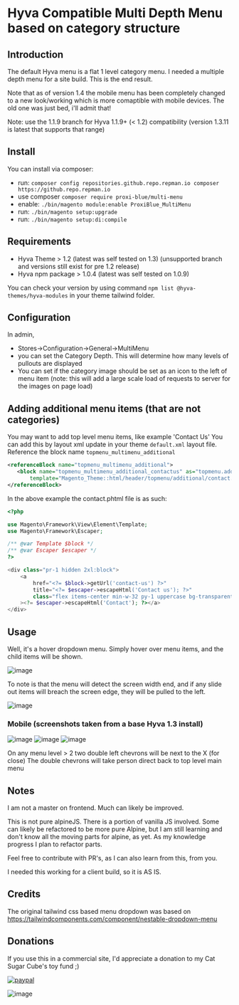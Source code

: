 # Hyva Compatible Multi Depth Menu based on category structure

## Introduction

The default Hyva menu is a flat 1 level category menu. I needed a multiple depth menu for a site build.
This is the end result.

Note that as of version 1.4 the mobile menu has been completely changed to a new look/working 
which is more comaptible with mobile devices. The old one was just bed, i'll admit that!

Note: use the 1.1.9 branch for Hyva 1.1.9+ (< 1.2) compatibility (version 1.3.11 is latest that supports that range)

## Install

You can install via composer:

* run: `composer config repositories.github.repo.repman.io composer https://github.repo.repman.io`
* use composer `composer require proxi-blue/multi-menu`
* enable: `./bin/magento module:enable ProxiBlue_MultiMenu`
* run: `./bin/magento setup:upgrade`
* run: `./bin/magento setup:di:compile`

## Requirements

* Hyva Theme > 1.2 (latest was self tested on 1.3) (unsupported branch and versions still exist for pre 1.2 release)
* Hyva npm package > 1.0.4 (latest was self tested on 1.0.9)

You can check your version by using command ```npm list @hyva-themes/hyva-modules``` in your theme tailwind folder.

## Configuration

In admin, 

* Stores->Configuration->General->MultiMenu
* you can set the Category Depth. This will determine how many levels of pullouts are displayed
* You can set if the category image should be set as an icon to the left of menu item (note: this will add a large scale load of requests to server for the images on page load)

## Adding additional menu items (that are not categories)

You may want to add top level menu items, like example 'Contact Us'
You can add this by layout xml update in your theme `default.xml` layout file. Reference the block name `topmenu_multimenu_additional`

```xml
<referenceBlock name="topmenu_multimenu_additional">
   <block name="topmenu_multimenu_additional_contactus" as="topmenu.additional.contactus"
       template="Magento_Theme::html/header/topmenu/additional/contact.phtml" ttl="3600"/>
</referenceBlock>
```

In the above example the contact.phtml file is as such:

```php
<?php

use Magento\Framework\View\Element\Template;
use Magento\Framework\Escaper;

/** @var Template $block */
/** @var Escaper $escaper */
?>

<div class="pr-1 hidden 2xl:block">
    <a
        href="<?= $block->getUrl('contact-us') ?>"
        title="<?= $escaper->escapeHtml('Contact us'); ?>"
        class="flex items-center min-w-32 py-1 uppercase bg-transparent border rounded-sm hover:bg-secondary-darker focus:outline-none"
    ><?= $escaper->escapeHtml('Contact'); ?></a>
</div>
```

## Usage

Well, it's a hover dropdown menu. Simply hover over menu items, and the child items will be shown. 

![image](https://user-images.githubusercontent.com/4994260/119622514-ce63ea80-be39-11eb-87e6-be8f6efb2455.png)

To note is that the menu will detect the screen width end, and if any slide out items will breach the screen edge, they will be pulled to the left.

![image](https://user-images.githubusercontent.com/4994260/119622849-24d12900-be3a-11eb-8c28-5b2971edf50f.png)

### Mobile (screenshots taken from a base Hyva 1.3 install)

![image](https://github.com/ProxiBlue/hyva-proxiblue-multimenu/assets/4994260/e1479c50-77c8-4d73-9ac5-4cdcc3c25514)
![image](https://github.com/ProxiBlue/hyva-proxiblue-multimenu/assets/4994260/b32115ee-50c8-464f-a0bf-c3d96aade4ee)
![image](https://github.com/ProxiBlue/hyva-proxiblue-multimenu/assets/4994260/13a1da17-15fc-4ab1-99d5-da620636f0fd)

On any menu level > 2 two double left chevrons will be next to the X (for close)
The double chevrons will take person direct back to top level main menu


## Notes

I am not a master on frontend. Much can likely be improved.

This is not pure alpineJS. There is a portion of vanilla JS involved. Some can likely be refactored to be more pure Alpine, 
but I am still learning and don't know all the moving parts for alpine, as yet.
As my knowledge progress I plan to refactor parts.

Feel free to contribute with PR's, as I can also learn from this, from you.

I needed this working for a client build, so it is AS IS.

## Credits

The original tailwind css based menu dropdown was based on https://tailwindcomponents.com/component/nestable-dropdown-menu

## Donations

If you use this in a commercial site, I'd appreciate a donation to my Cat Sugar Cube's toy fund ;)

[![paypal](https://www.paypalobjects.com/en_US/i/btn/btn_donateCC_LG.gif)](https://paypal.me/proxiblue?locale.x=en_AU)

![image](https://user-images.githubusercontent.com/4994260/119922080-abece100-bfa1-11eb-968e-79af6e94789a.png)

